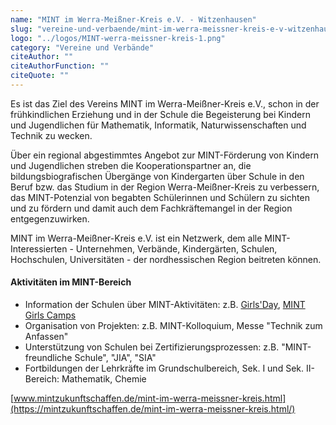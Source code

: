 ```yaml
---
name: "MINT im Werra-Meißner-Kreis e.V. - Witzenhausen"
slug: "vereine-und-verbaende/mint-im-werra-meissner-kreis-e-v-witzenhausen"
logo: "../logos/MINT-werra-meissner-kreis-1.png"
category: "Vereine und Verbände"
citeAuthor: ""
citeAuthorFunction: ""
citeQuote: ""
---
```


Es ist das Ziel des Vereins MINT im Werra-Meißner-Kreis e.V., schon in der frühkindlichen Erziehung und in der Schule die Begeisterung bei Kindern und Jugendlichen für Mathematik, Informatik, Naturwissenschaften und Technik zu wecken.

Über ein regional abgestimmtes Angebot zur MINT-Förderung von Kindern und Jugendlichen streben die Kooperationspartner an, die bildungsbiografischen Übergänge von Kindergarten über Schule in den Beruf bzw. das Studium in der Region Werra-Meißner-Kreis zu verbessern, das MINT-Potenzial von begabten Schülerinnen und Schülern zu sichten und zu fördern und damit auch dem Fachkräftemangel in der Region entgegenzuwirken.

MINT im Werra-Meißner-Kreis e.V. ist ein Netzwerk, dem alle MINT-Interessierten - Unternehmen, Verbände, Kindergärten, Schulen, Hochschulen, Universitäten - der nordhessischen Region beitreten können.

#### Aktivitäten im MINT-Bereich

- Information der Schulen über MINT-Aktivitäten: z.B. [Girls'Day](https://www.girls-day.de/), [MINT Girls Camps](https://www.mint-girls-camps.de/)
- Organisation von Projekten: z.B. MINT-Kolloquium, Messe "Technik zum Anfassen"
- Unterstützung von Schulen bei Zertifizierungsprozessen: z.B. "MINT-freundliche Schule", "JIA", "SIA"
- Fortbildungen der Lehrkräfte im Grundschulbereich, Sek. I und Sek. II- Bereich: Mathematik, Chemie

[www.mintzukunftschaffen.de/mint-im-werra-meissner-kreis.html](https://mintzukunftschaffen.de/mint-im-werra-meissner-kreis.html/)
